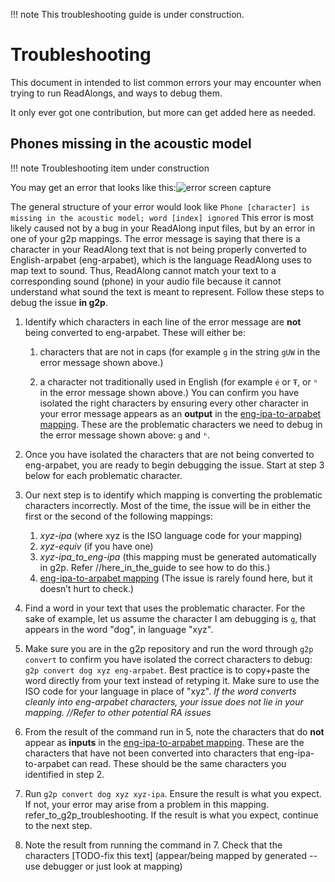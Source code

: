 !!! note
    This troubleshooting guide is under construction.

# Troubleshooting

This document in intended to list common errors your may encounter when trying to
run ReadAlongs, and ways to debug them.

It only ever got one contribution, but more can get added here as needed.

## Phones missing in the acoustic model

!!! note
    Troubleshooting item under construction

You may get an error that looks like this:![error screen capture](https://i.imgur.com/vKPhTud.png)

The general structure of your error would look like
`Phone [character] is missing in the acoustic model; word [index] ignored`
This error is most likely caused not by a bug in your ReadAlong input
files, but by an error in one of your g2p mappings. The error message is
saying that there is a character in your ReadAlong text that is not
being properly converted to English-arpabet (eng-arpabet), which is the
language ReadAlong uses to map text to sound. Thus, ReadAlong cannot
match your text to a corresponding sound (phone) in your audio file
because it cannot understand what sound the text is meant to represent.
Follow these steps to debug the issue **in g2p**.

1. Identify which characters in each line of the error message are
**not** being converted to eng-arpabet. These will either be:

    1. characters that are not in caps (for example `g` in the string
       `gUW` in the error message shown above.)

    2. a character not traditionally used in English (for example `é` or `Ŧ`,
       or `ʰ` in the error message shown above.) You can confirm you
       have isolated the right characters by ensuring every other
       character in your error message appears as an **output** in the
       [eng-ipa-to-arpabet
       mapping](https://github.com/roedoejet/g2p/blob/main/g2p/mappings/langs/eng/eng_ipa_to_arpabet.json).
       These are the problematic characters we need to debug in the error
       message shown above: `g` and `ʰ`.

2. Once you have isolated the characters that are not being converted to
   eng-arpabet, you are ready to begin debugging the issue. Start at
   step 3 below for each problematic character.

3. Our next step is to identify which mapping is converting the
   problematic characters incorrectly. Most of the time, the issue will
   be in either the first or the second of the following mappings:

    1. *xyz-ipa* (where xyz is the ISO language code for your mapping)
    2. *xyz-equiv* (if you have one)
    3. *xyz-ipa_to_eng-ipa* (this mapping must be generated
       automatically in g2p. Refer //here_in_the_guide to see how to do
       this.)
    4. [eng-ipa-to-arpabet
       mapping](https://github.com/roedoejet/g2p/blob/main/g2p/mappings/langs/eng/eng_ipa_to_arpabet.json)
       (The issue is rarely found here, but it doesn’t hurt to check.)

4. Find a word in your text that uses the problematic character. For the
   sake of example, let us assume the character I am debugging is `g`,
   that appears in the word "dog", in language "xyz".

5. Make sure you are in the g2p repository and run the word through
   `g2p convert` to confirm you have isolated the correct characters
   to debug: `g2p convert dog xyz eng-arpabet`. Best practice is to
   copy+paste the word directly from your text instead of retyping it.
   Make sure to use the ISO code for your language in place of "xyz".
   *If the word converts cleanly into eng-arpabet characters, your issue
   does not lie in your mapping. //Refer to other potential RA issues*

6. From the result of the command run in 5, note the characters that do
   **not** appear as **inputs** in the [eng-ipa-to-arpabet
   mapping](https://github.com/roedoejet/g2p/blob/main/g2p/mappings/langs/eng/eng_ipa_to_arpabet.json).
   These are the characters that have not been converted into characters
   that eng-ipa-to-arpabet can read. These should be the same characters
   you identified in step 2.

7. Run `g2p convert dog xyz xyz-ipa`. Ensure the result is what you
   expect. If not, your error may arise from a problem in this mapping.
   refer_to_g2p_troubleshooting. If the result is what you expect,
   continue to the next step.

8. Note the result from running the command in 7. Check that the
   characters \[TODO-fix this text\] (appear/being mapped by generated --
   use debugger or just look at mapping)
